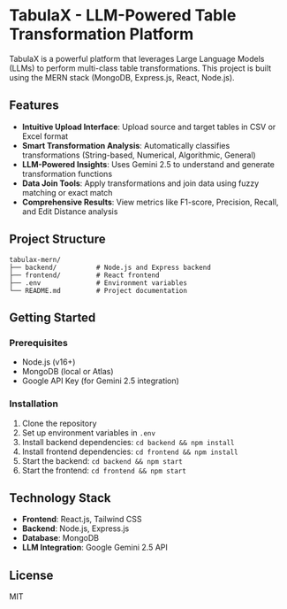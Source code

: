 # TabulaX - LLM-Powered Table Transformation Platform

TabulaX is a powerful platform that leverages Large Language Models (LLMs) to perform multi-class table transformations. This project is built using the MERN stack (MongoDB, Express.js, React, Node.js).

## Features

- **Intuitive Upload Interface**: Upload source and target tables in CSV or Excel format
- **Smart Transformation Analysis**: Automatically classifies transformations (String-based, Numerical, Algorithmic, General)
- **LLM-Powered Insights**: Uses Gemini 2.5 to understand and generate transformation functions
- **Data Join Tools**: Apply transformations and join data using fuzzy matching or exact match
- **Comprehensive Results**: View metrics like F1-score, Precision, Recall, and Edit Distance analysis

## Project Structure

```
tabulax-mern/
├── backend/          # Node.js and Express backend
├── frontend/         # React frontend 
├── .env              # Environment variables
└── README.md         # Project documentation
```

## Getting Started

### Prerequisites

- Node.js (v16+)
- MongoDB (local or Atlas)
- Google API Key (for Gemini 2.5 integration)

### Installation

1. Clone the repository
2. Set up environment variables in `.env`
3. Install backend dependencies: `cd backend && npm install`
4. Install frontend dependencies: `cd frontend && npm install`
5. Start the backend: `cd backend && npm start`
6. Start the frontend: `cd frontend && npm start`

## Technology Stack

- **Frontend**: React.js, Tailwind CSS
- **Backend**: Node.js, Express.js
- **Database**: MongoDB
- **LLM Integration**: Google Gemini 2.5 API

## License

MIT
